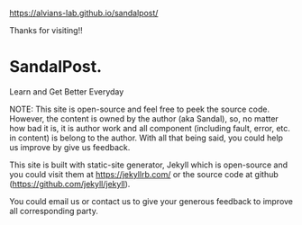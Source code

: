 https://alvians-lab.github.io/sandalpost/

Thanks for visiting!!

# SandalPost.
Learn and Get Better Everyday

NOTE:
This site is open-source and feel free to peek the source code. However, the content is owned by the author (aka Sandal), so, no matter how bad it is, it is author work and all component (including fault, error, etc. in content) is belong to the author. With all that being said, you could help us improve by give us feedback.

This site is built with static-site generator, Jekyll which is open-source and you could visit them at
https://jekyllrb.com/
or the source code at github (https://github.com/jekyll/jekyll).

You could email us or contact us to give your generous feedback to improve all corresponding party.
